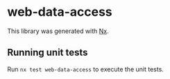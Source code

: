 # web-data-access

This library was generated with [Nx](https://nx.dev).

## Running unit tests

Run `nx test web-data-access` to execute the unit tests.
